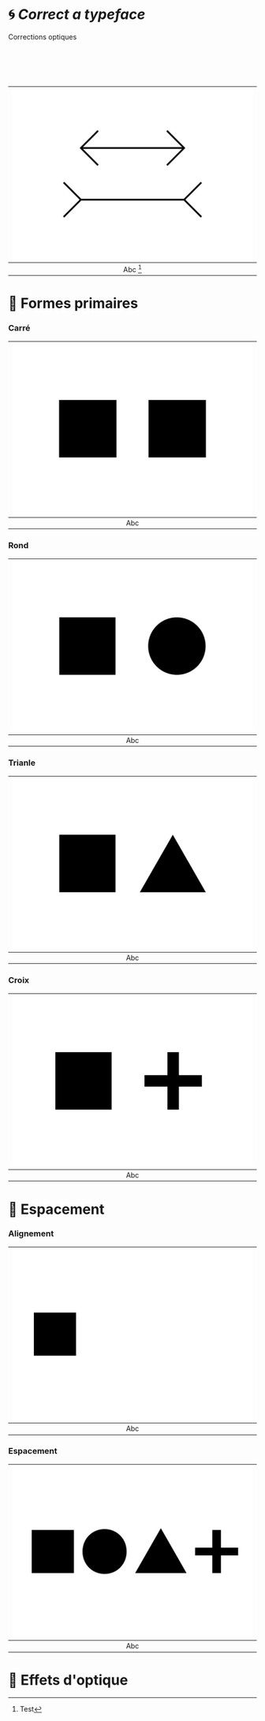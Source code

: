 # 🌀 *Correct a typeface*
  Corrections optiques
# &nbsp;

|![](links/Illusion.gif) |
|:---:|
| Abc [^1]           |

# 🧩 Formes primaires

### Carré

|![](links/Carre.gif) |
|:---:|
| Abc           |

### Rond

|![](links/Rond.gif) |
|:---:|
| Abc          |

### Trianle

|![](links/Triangle.gif) |
|:---:|
| Abc           |

### Croix

|![](links/Croix.gif) |
|:---:|
| Abc           |

# 🚃 Espacement

### Alignement

|![](links/Alignement.gif) |
|:---:|
| Abc           |

### Espacement

|![](links/Espacement.gif) |
|:---:|
| Abc           |

# 🪩 Effets d'optique

[^1]: Test
